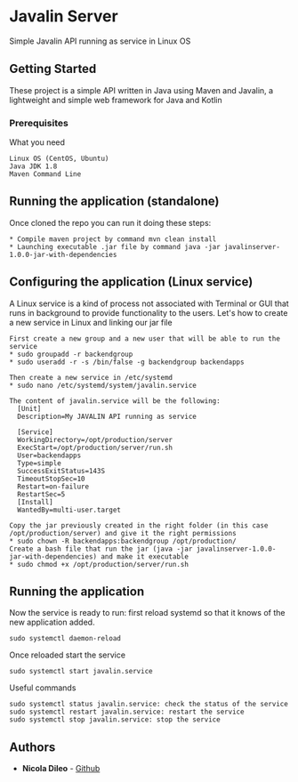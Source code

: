 # Javalin Server

Simple Javalin API running as service in Linux OS

## Getting Started

These project is a simple API written in Java using Maven and Javalin, a lightweight and simple web framework
for Java and Kotlin

### Prerequisites

What you need

```
Linux OS (CentOS, Ubuntu)
Java JDK 1.8 
Maven Command Line
```

## Running the application (standalone)

Once cloned the repo you can run it doing these steps:
```
* Compile maven project by command mvn clean install
* Launching executable .jar file by command java -jar javalinserver-1.0.0-jar-with-dependencies
```

## Configuring the application (Linux service)
A Linux service is a kind of process not associated with Terminal or GUI that runs in background to provide functionality to the users.
Let's how to create a new service in Linux and linking our jar file
```
First create a new group and a new user that will be able to run the service
* sudo groupadd -r backendgroup
* sudo useradd -r -s /bin/false -g backendgroup backendapps

Then create a new service in /etc/systemd
* sudo nano /etc/systemd/system/javalin.service

The content of javalin.service will be the following:
  [Unit]
  Description=My JAVALIN API running as service

  [Service]
  WorkingDirectory=/opt/production/server
  ExecStart=/opt/production/server/run.sh
  User=backendapps
  Type=simple
  SuccessExitStatus=143S
  TimeoutStopSec=10
  Restart=on-failure
  RestartSec=5
  [Install]
  WantedBy=multi-user.target
  
Copy the jar previously created in the right folder (in this case /opt/production/server) and give it the right permissions
* sudo chown -R backendapps:backendgroup /opt/production/
Create a bash file that run the jar (java -jar javalinserver-1.0.0-jar-with-dependencies) and make it executable
* sudo chmod +x /opt/production/server/run.sh
```

## Running the application 
Now the service is ready to run:  first reload systemd so that it knows of the new application added.
```
sudo systemctl daemon-reload
```
Once reloaded start the service
```
sudo systemctl start javalin.service
```
Useful commands
```
sudo systemctl status javalin.service: check the status of the service
sudo systemctl restart javalin.service: restart the service
sudo systemctl stop javalin.service: stop the service
```

## Authors

* **Nicola Dileo** - [Github](https://nicoladileo.github.io)

